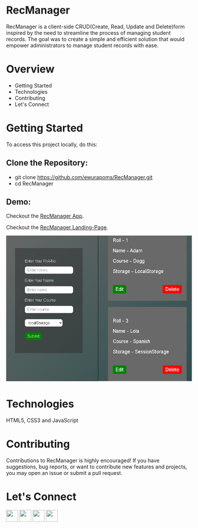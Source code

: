 # RecManager

RecManager is a client-side CRUD(Create, Read, Update and Delete)form inspired 
by the need to streamline the process of managing student records.
The goal was to create a simple and efficient solution that would 
empower administrators to manage student records with ease.

# Overview
- Getting Started
- Technologies
- Contributing
- Let's Connect

# Getting Started
To access this project locally, do this:
## Clone the Repository:
- git clone https://github.com/ewurapoms/RecManager.git
- cd RecManager
## Demo:
<p>Checkout the <a href="https://recmanager-app.onrender.com" target="_blank">RecManager App</a>.</p>
<p>Checkout the <a href="https://recmanager-site.onrender.com" target="_blank">RecManager Landing-Page</a>.</p>
<p align="center">
  <img src="https://github.com/ewurapoms/Landing-Page/blob/main/images/screenshot.png" alt="App Screenshot">
</p>

# Technologies
HTML5, CSS3 and JavaScript 

# Contributing
Contributions to RecManager is highly encouraged! If you have suggestions, bug reports, or want to contribute new features and projects, you may open an issue or submit a pull request.

# Let's Connect
<p align="left"> <a href="https://discord.com/users/abenapomaa#2630" target="_blank" rel="noreferrer"><img src="https://raw.githubusercontent.com/danielcranney/readme-generator/main/public/icons/socials/discord.svg" width="32" height="32" /></a> <a href="https://www.github.com/ewurapoms" target="_blank" rel="noreferrer"><img src="https://raw.githubusercontent.com/danielcranney/readme-generator/main/public/icons/socials/github.svg" width="32" height="32" /></a> <a href="https://www.linkedin.com/in/abena-pomaa-oppong" target="_blank" rel="noreferrer"><img src="https://raw.githubusercontent.com/danielcranney/readme-generator/main/public/icons/socials/linkedin.svg" width="32" height="32" /></a> <a href="https://www.twitter.com/abbenapomaa" target="_blank" rel="noreferrer"><img src="https://raw.githubusercontent.com/danielcranney/readme-generator/main/public/icons/socials/twitter.svg" width="32" height="32" /></a></p>
